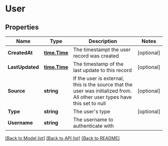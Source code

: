 # User

## Properties

Name | Type | Description | Notes
------------ | ------------- | ------------- | -------------
**CreatedAt** | [**time.Time**](time.Time.md) | The timestampt the user record was created | [optional] 
**LastUpdated** | [**time.Time**](time.Time.md) | The timestamp of the last update to this record | [optional] 
**Source** | **string** | If the user is external, this is the source that the user was initialized from. All other user types have this set to null | [optional] 
**Type** | **string** | The user&#39;s type | [optional] 
**Username** | **string** | The username to authenticate with | 

[[Back to Model list]](../README.md#documentation-for-models) [[Back to API list]](../README.md#documentation-for-api-endpoints) [[Back to README]](../README.md)


